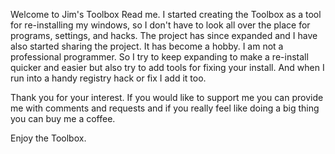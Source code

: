 Welcome to Jim's Toolbox Read me.
I started creating the Toolbox as a tool for re-installing my windows, so I don't have to look all over the place for programs, settings, and hacks.
The project has since expanded and I have also started sharing the project. It has become a hobby. I am not a professional programmer. So I try to 
keep expanding to make a re-install quicker and easier but also try to add tools for fixing your install. And when I run into a handy registry hack or
fix I add it too. 

Thank you for your interest. If you would like to support me you can provide me with comments and requests and if you really feel like doing a big thing you can buy me a coffee.

Enjoy the Toolbox.
